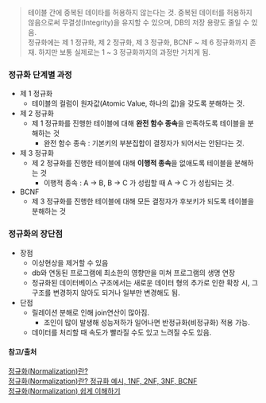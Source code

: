> 테이블 간에 중복된 데이타를 허용하지 않는다는 것. 중복된 데이터를 허용하지 않음으로써 무결성(Integrity)을 유지할 수 있으며, DB의 저장 용량도 줄일 수 있음.<br>
> 정규화에는 제 1 정규화, 제 2 정규화, 제 3 정규화, BCNF ~ 제 6 정규화까지 존재. 하지만 보통 실제로는 1 ~ 3 정규화까지의 과정만 거치게 됨.

### 정규화 단계별 과정

- 제 1 정규화
    - 테이블의 컬럼이 원자값(Atomic Value, 하나의 값)을 갖도록 분해하는 것.
- 제 2 정규화
    - 제 1 정규화를 진행한 테이블에 대해 **완전 함수 종속**을 만족하도록 테이블을 분해하는 것
        - 완전 함수 종속 : 기본키의 부분집합이 결정자가 되어서는 안된다는 것.
- 제 3 정규화
    - 제 2 정규화를 진행한 테이블에 대해 **이행적 종속**을 없애도록 테이블을 분해하는 것
        - 이행적 종속 : A → B, B → C 가 성립할 때 A → C 가 성립되는 것.
- BCNF
    - 제 3 정규화를 진행한 테이블에 대해 모든 결정자가 후보키가 되도록 테이블을 분해하는 것
  
### 정규화의 장단점

- 장점
    - 이상현상을 제거할 수 있음
    - db와 연동된 프로그램에 최소한의 영향만을 미쳐 프로그램의 생명 연장
    - 정규화된 데이터베이스 구조에서는 새로운 데이터 형의 추가로 인한 확장 시, 그 구조를 변경하지 않아도 되거나 일부만 변경해도 됨.
- 단점
    - 릴레이션 분해로 인해 join연산이 많아짐.
        - 조인이 많이 발생해 성능저하가 일어나면 반정규화(비정규화) 적용 가능.
    - 데이터를 처리할 때 속도가 빨라질 수도 있고 느려질 수도 있음.

#### 참고/출처
[정규화(Normalization)란?](https://dev-coco.tistory.com/62)<br>
[정규화(Normalization)란? 정규화 예시, 1NF, 2NF, 3NF, BCNF](https://code-lab1.tistory.com/48)<br>
[정규화(Normalization) 쉽게 이해하기](https://mangkyu.tistory.com/110)